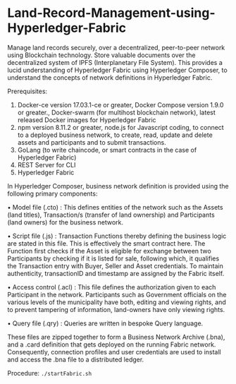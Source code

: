 # Land-Record-Management-using-Hyperledger-Fabric
Manage land records securely, over a decentralized, peer-to-peer network using Blockchain technology. Store valuable documents over the decentralized system of IPFS (Interplanetary File System).
This provides a lucid understanding of Hyperledger Fabric using Hyperledger Composer, to understand the concepts of network definitions in Hyperledger Fabric.

Prerequisites:
1. Docker-ce version 17.03.1-ce or greater, Docker Compose version 1.9.0 or greater., Docker-swarm (for multihost blockchain network), latest released Docker images for Hyperledger Fabric
2. npm version 8.11.2 or greater, node.js for Javascript coding, to connect to a deployed business network, to create, read, update and delete assets and participants and to submit transactions.
3. GoLang (to write chaincode, or smart contracts in the case of Hyperledger Fabric)
4. REST Server for CLI
5. Hyperledger Fabric

In Hyperledger Composer, business network definition is provided using the following primary components:

• Model file (.cto) : This defines entities of the network such as the Assets (land titles), Transaction/s (transfer of land ownership) and Participants (land owners) for the business network.

• Script file (.js) : Transaction Functions thereby defining the business logic are stated in this file. This is effectively the smart contract here. The Function first checks if the Asset is eligible for exchange between two Participants by checking if it is listed for sale, following which, it qualifies the Transaction entry with Buyer, Seller and Asset credentials. To maintain authenticity, transactionID and timestamp are assigned by the Fabric itself.

• Access control (.acl) : This file defines the authorization given to each Participant in the network. Participants such as Government officials on the various levels of the municipality have both, editing and viewing rights, and to prevent tampering of information, land-owners have only viewing rights.

• Query file (.qry) : Queries are written in bespoke Query language. 

These files are zipped together to form a Business Network Archive (.bna), and a .card definition that gets deployed on the running Fabric network. Consequently, connection profiles and user credentials are used to install and access the .bna file to a distributed ledger.

Procedure:
`./startFabric.sh`
